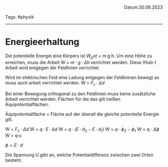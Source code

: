 <p align="right">Datum:30.08.2023</p>

Tags: #physik 

---

# Energieerhaltung
Die potentielle Energie eine Körpers ist $W_pot$ = m·g·h.
Um eine Höhe zu erreichen, muss die Arbeit W = $m·g·\Delta h$
verrichtet werden. Diese (Hub-) Arbeit wird entgegen der Feldlinien verrichtet.


Wird im elektrischen Feld eine Ladung entgegen der Feldlininen bewegt so muss auch arbeit verrichtet werden.
W = $F_c · \Delta d$

Bei einer Bewegung orthogonal zu den Feldlinien muss keine zusätzliche Arbeit verrichtet werden. Flächen für die das gilt heißen Äquipotentialflächen.


Äquipotentialfläche = Fläche auf der überall die gleiche potentielle Energie gitl.

W = $F_c · \Delta d$
W = $q·E · \Delta d$
W = $q·(E·d_2 - E·d_1)$
W = $q · \phi_2 - \phi_1$
W = q · $\Delta\phi$
W = q·u

$\phi = E·d$

Die Spannung U gibt an, welche Potentialdifferenz zwischen zwei Orten besteht.